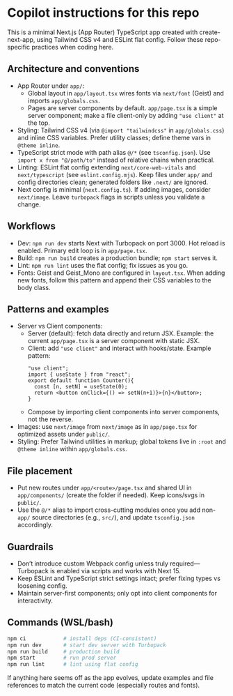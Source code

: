 # Copilot instructions for this repo

This is a minimal Next.js (App Router) TypeScript app created with create-next-app, using Tailwind CSS v4 and ESLint flat config. Follow these repo-specific practices when coding here.

## Architecture and conventions
- App Router under `app/`:
  - Global layout in `app/layout.tsx` wires fonts via `next/font` (Geist) and imports `app/globals.css`.
  - Pages are server components by default. `app/page.tsx` is a simple server component; make a file client-only by adding `"use client"` at the top.
- Styling: Tailwind CSS v4 (via `@import "tailwindcss"` in `app/globals.css`) and inline CSS variables. Prefer utility classes; define theme vars in `@theme inline`.
- TypeScript strict mode with path alias `@/*` (see `tsconfig.json`). Use `import x from "@/path/to"` instead of relative chains when practical.
- Linting: ESLint flat config extending `next/core-web-vitals` and `next/typescript` (see `eslint.config.mjs`). Keep files under `app/` and config directories clean; generated folders like `.next/` are ignored.
- Next config is minimal (`next.config.ts`). If adding images, consider `next/image`. Leave `turbopack` flags in scripts unless you validate a change.

## Workflows
- Dev: `npm run dev` starts Next with Turbopack on port 3000. Hot reload is enabled. Primary edit loop is in `app/page.tsx`.
- Build: `npm run build` creates a production bundle; `npm start` serves it.
- Lint: `npm run lint` uses the flat config; fix issues as you go.
- Fonts: Geist and Geist_Mono are configured in `layout.tsx`. When adding new fonts, follow this pattern and append their CSS variables to the body class.

## Patterns and examples
- Server vs Client components:
  - Server (default): fetch data directly and return JSX. Example: the current `app/page.tsx` is a server component with static JSX.
  - Client: add `"use client"` and interact with hooks/state. Example pattern:
    ```tsx
    "use client";
    import { useState } from "react";
    export default function Counter(){
      const [n, setN] = useState(0);
      return <button onClick={() => setN(n+1)}>{n}</button>;
    }
    ```
  - Compose by importing client components into server components, not the reverse.
- Images: use `next/image` from `next/image` as in `app/page.tsx` for optimized assets under `public/`.
- Styling: Prefer Tailwind utilities in markup; global tokens live in `:root` and `@theme inline` within `app/globals.css`.

## File placement
- Put new routes under `app/<route>/page.tsx` and shared UI in `app/components/` (create the folder if needed). Keep icons/svgs in `public/`.
- Use the `@/*` alias to import cross-cutting modules once you add non-`app/` source directories (e.g., `src/`), and update `tsconfig.json` accordingly.

## Guardrails
- Don’t introduce custom Webpack config unless truly required—Turbopack is enabled via scripts and works with Next 15.
- Keep ESLint and TypeScript strict settings intact; prefer fixing types vs loosening config.
- Maintain server-first components; only opt into client components for interactivity.

## Commands (WSL/bash)
```bash
npm ci            # install deps (CI-consistent)
npm run dev       # start dev server with Turbopack
npm run build     # production build
npm start         # run prod server
npm run lint      # lint using flat config
```

If anything here seems off as the app evolves, update examples and file references to match the current code (especially routes and fonts).